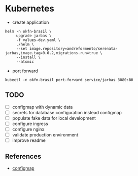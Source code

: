 # Kubernetes

- create application
```shell
helm -n okfn-brasil \
     upgrade jarbas \
     -f values-dev.yaml \
     ./helm \
     --set image.repository=andreformento/serenata-jarbas,image.tag=0.0.2,migrations.run=true \
     --install \
     --atomic
```

- port forward
```shell
kubectl -n okfn-brasil port-forward service/jarbas 8080:80
```

## TODO

- [ ] configmap with dynamic data
- [ ] secrets for database configuration instead configmap
- [ ] populate fake data for local development
- [ ] configure ingress
- [ ] configure nginx
- [ ] validate production environment
- [ ] improve readme

## References

- [configmap](https://humanitec.com/blog/handling-environment-variables-with-kubernetes)
